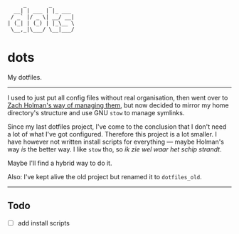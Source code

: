 ```figlet
     _       _
  __| | ___ | |_ ___
 / _` |/ _ \| __/ __|
| (_| | (_) | |_\__ \
 \__,_|\___/ \__|___/
```

# dots

My dotfiles.

---

I used to just put all config files without real organisation, then went over to [Zach Holman's way of managing them](https://zachholman.com/2010/08/dotfiles-are-meant-to-be-forked/), but now decided to mirror my home directory's structure and use GNU `stow` to manage symlinks.

Since my last dotfiles project, I've come to the conclusion that I don't need a lot of what I've got configured. Therefore this project is a lot smaller. I have however not written install scripts for everything — maybe Holman's way *is* the better way. I like `stow` tho, so *ik zie wel waar het schip strandt*.

Maybe I'll find a hybrid way to do it.

Also: I've kept alive the old project but renamed it to `dotfiles_old`.

---

## Todo

- [ ] add install scripts